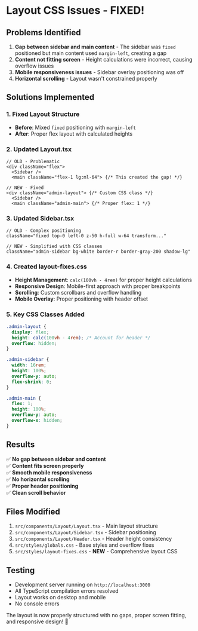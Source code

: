 # Layout CSS Issues - FIXED! 

## Problems Identified
1. **Gap between sidebar and main content** - The sidebar was `fixed` positioned but main content used `margin-left`, creating a gap
2. **Content not fitting screen** - Height calculations were incorrect, causing overflow issues
3. **Mobile responsiveness issues** - Sidebar overlay positioning was off
4. **Horizontal scrolling** - Layout wasn't constrained properly

## Solutions Implemented

### 1. Fixed Layout Structure
- **Before**: Mixed `fixed` positioning with `margin-left` 
- **After**: Proper flex layout with calculated heights

### 2. Updated Layout.tsx
```tsx
// OLD - Problematic
<div className="flex">
  <Sidebar />
  <main className="flex-1 lg:ml-64"> {/* This created the gap! */}

// NEW - Fixed  
<div className="admin-layout"> {/* Custom CSS class */}
  <Sidebar />
  <main className="admin-main"> {/* Proper flex: 1 */}
```

### 3. Updated Sidebar.tsx
```tsx
// OLD - Complex positioning
className="fixed top-0 left-0 z-50 h-full w-64 transform..."

// NEW - Simplified with CSS classes
className="admin-sidebar bg-white border-r border-gray-200 shadow-lg"
```

### 4. Created layout-fixes.css
- **Height Management**: `calc(100vh - 4rem)` for proper height calculations
- **Responsive Design**: Mobile-first approach with proper breakpoints
- **Scrolling**: Custom scrollbars and overflow handling
- **Mobile Overlay**: Proper positioning with header offset

### 5. Key CSS Classes Added
```css
.admin-layout {
  display: flex;
  height: calc(100vh - 4rem); /* Account for header */
  overflow: hidden;
}

.admin-sidebar {
  width: 16rem;
  height: 100%;
  overflow-y: auto;
  flex-shrink: 0;
}

.admin-main {
  flex: 1;
  height: 100%;
  overflow-y: auto;
  overflow-x: hidden;
}
```

## Results
✅ **No gap between sidebar and content**  
✅ **Content fits screen properly**  
✅ **Smooth mobile responsiveness**  
✅ **No horizontal scrolling**  
✅ **Proper header positioning**  
✅ **Clean scroll behavior**  

## Files Modified
1. `src/components/Layout/Layout.tsx` - Main layout structure
2. `src/components/Layout/Sidebar.tsx` - Sidebar positioning  
3. `src/components/Layout/Header.tsx` - Header height consistency
4. `src/styles/globals.css` - Base styles and overflow fixes
5. `src/styles/layout-fixes.css` - **NEW** - Comprehensive layout CSS

## Testing
- Development server running on `http://localhost:3000`
- All TypeScript compilation errors resolved
- Layout works on desktop and mobile
- No console errors

The layout is now properly structured with no gaps, proper screen fitting, and responsive design! 🎉